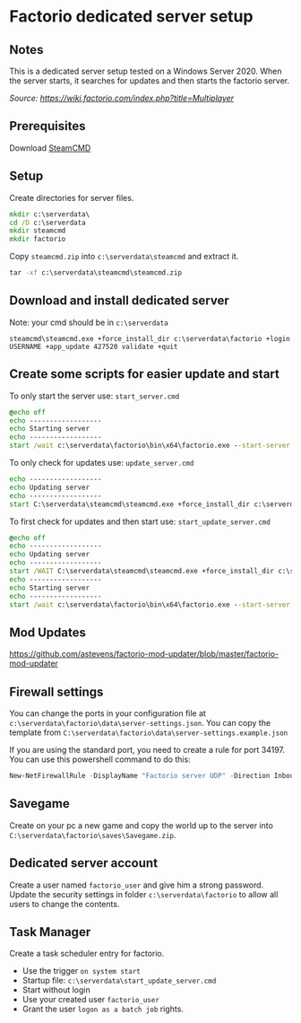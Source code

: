 # Factorio dedicated server setup
## Notes
This is a dedicated server setup tested on a Windows Server 2020. When the server starts, it searches for updates and then starts the factorio server.

_Source: https://wiki.factorio.com/index.php?title=Multiplayer_

## Prerequisites
Download [SteamCMD](https://developer.valvesoftware.com/wiki/SteamCMD)

## Setup
Create directories for server files.
```cmd
mkdir c:\serverdata\
cd /D c:\serverdata
mkdir steamcmd
mkdir factorio
```

Copy `steamcmd.zip` into `c:\serverdata\steamcmd` and extract it.
```cmd
tar -xf c:\serverdata\steamcmd\steamcmd.zip
```

## Download and install dedicated server
Note: your cmd should be in `c:\serverdata`
```
steamcmd\steamcmd.exe +force_install_dir c:\serverdata\factorio +login USERNAME +app_update 427520 validate +quit
```

## Create some scripts for easier update and start
To only start the server use: `start_server.cmd`
```cmd
@echo off
echo ------------------
echo Starting server
echo ------------------
start /wait c:\serverdata\factorio\bin\x64\factorio.exe --start-server "C:\serverdata\factorio\saves\Savegame.zip" --server-settings c:\serverdata\factorio\data\server-settings.json --mod-directory C:\serverdata\factorio\mods
```

To only check for updates use: `update_server.cmd`
```cmd
echo ------------------
echo Updating server
echo ------------------
start C:\serverdata\steamcmd\steamcmd.exe +force_install_dir c:\serverdata\factorio +login USERNAME +app_update 427520  validate +quit
```

To first check for updates and then start use: `start_update_server.cmd`
```cmd
@echo off
echo ------------------
echo Updating server
echo ------------------
start /WAIT C:\serverdata\steamcmd\steamcmd.exe +force_install_dir c:\serverdata\factorio +login USERNAME +app_update 427520 +quit
echo ------------------
echo Starting server
echo ------------------
start /wait c:\serverdata\factorio\bin\x64\factorio.exe --start-server "C:\serverdata\factorio\saves\Savegame.zip" --server-settings c:\serverdata\factorio\data\server-settings.json --mod-directory C:\serverdata\factorio\mods
```

## Mod Updates
https://github.com/astevens/factorio-mod-updater/blob/master/factorio-mod-updater

## Firewall settings
You can change the ports in your configuration file at `c:\serverdata\factorio\data\server-settings.json`.
You can copy the template from `C:\serverdata\factorio\data\server-settings.example.json`

If you are using the standard port, you need to create a rule for port 34197.
You can use this powershell command to do this:
```powershell
New-NetFirewallRule -DisplayName "Factorio server UDP" -Direction Inbound -LocalPort 34197 -Protocol UDP -Action Allow
```

## Savegame
Create on your pc a new game and copy the world up to the server into `C:\serverdata\factorio\saves\Savegame.zip`.

## Dedicated server account
Create a user named `factorio_user` and give him a strong password.
Update the security settings in folder `c:\serverdata\factorio` to allow all users to change the contents.

## Task Manager
Create a task scheduler entry for factorio.
* Use the trigger `on system start`
* Startup file: `c:\serverdata\start_update_server.cmd`
* Start without login
* Use your created user `factorio_user`
* Grant the user `logon as a batch job` rights.

